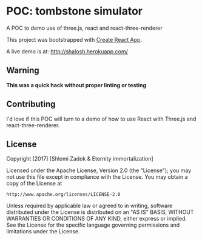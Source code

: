 
# POC: tombstone simulator
A POC to demo use of three.js, react and react-three-renderer

This project was bootstrapped with [Create React App](https://github.com/facebookincubator/create-react-app).


A live demo is at: http://shalosh.herokuapp.com/

## Warning

**This was a quick hack without proper linting or testing**

## Contributing

I'd love if this POC will turn to a demo of how to use React with Three.js and react-three-renderer.


## License

Copyright [2017] [Shlomi Zadok & Eternity immortalization]

Licensed under the Apache License, Version 2.0 (the "License");
you may not use this file except in compliance with the License.
You may obtain a copy of the License at

    http://www.apache.org/licenses/LICENSE-2.0

Unless required by applicable law or agreed to in writing, software
distributed under the License is distributed on an "AS IS" BASIS,
WITHOUT WARRANTIES OR CONDITIONS OF ANY KIND, either express or implied.
See the License for the specific language governing permissions and limitations under the License.

